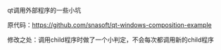 qt调用外部程序的一些小坑

原代码：https://github.com/snasoft/qt-windows-composition-example

修改之处：调用child程序时做了一个小判定，不会每次都调用新的child程序
